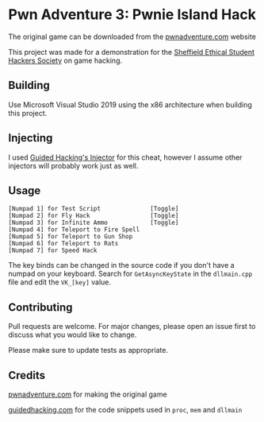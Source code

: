 # Pwn Adventure 3: Pwnie Island Hack

The original game can be downloaded from the [pwnadventure.com](https://www.pwnadventure.com) website

This project was made for a demonstration for the [Sheffield Ethical Student Hackers Society](https://shefesh.com) on game hacking.

## Building

Use Microsoft Visual Studio 2019 using the x86 architecture when building this project.

## Injecting

I used [Guided Hacking's Injector](https://github.com/multikill/GH_Injector_MSVC_2019_QT_5_15_0/releases) for this cheat, however I assume other injectors will probably work just as well.


## Usage

```
[Numpad 1] for Test Script              [Toggle]
[Numpad 2] for Fly Hack                 [Toggle]
[Numpad 3] for Infinite Ammo            [Toggle]
[Numpad 4] for Teleport to Fire Spell
[Numpad 5] for Teleport to Gun Shop
[Numpad 6] for Teleport to Rats
[Numpad 7] for Speed Hack
```
The key binds can be changed in the source code if you don't have a numpad on your keyboard. Search for `GetAsyncKeyState` in the `dllmain.cpp` file and edit the `VK_[key]` value.
 
## Contributing
Pull requests are welcome. For major changes, please open an issue first to discuss what you would like to change.

Please make sure to update tests as appropriate.

## Credits

[pwnadventure.com](https://www.pwnadventure.com) for making the original game

[guidedhacking.com](https://guidedhacking.com/) for the code snippets used in `proc`, `mem` and `dllmain`
